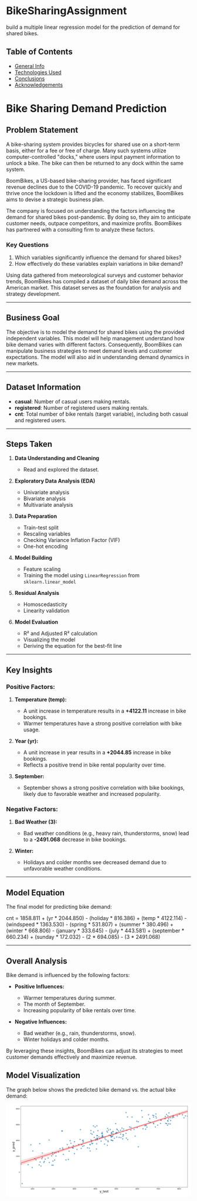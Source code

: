 # BikeSharingAssignment
 build a multiple linear regression model for the prediction of demand for shared bikes. 


## Table of Contents
* [General Info](#general-information)
* [Technologies Used](#technologies-used)
* [Conclusions](#conclusions)
* [Acknowledgements](#acknowledgements)

# Bike Sharing Demand Prediction

## Problem Statement

A bike-sharing system provides bicycles for shared use on a short-term basis, either for a fee or free of charge. Many such systems utilize computer-controlled "docks," where users input payment information to unlock a bike. The bike can then be returned to any dock within the same system.

BoomBikes, a US-based bike-sharing provider, has faced significant revenue declines due to the COVID-19 pandemic. To recover quickly and thrive once the lockdown is lifted and the economy stabilizes, BoomBikes aims to devise a strategic business plan. 

The company is focused on understanding the factors influencing the demand for shared bikes post-pandemic. By doing so, they aim to anticipate customer needs, outpace competitors, and maximize profits. BoomBikes has partnered with a consulting firm to analyze these factors.

### Key Questions

1. Which variables significantly influence the demand for shared bikes?  
2. How effectively do these variables explain variations in bike demand?  

Using data gathered from meteorological surveys and customer behavior trends, BoomBikes has compiled a dataset of daily bike demand across the American market. This dataset serves as the foundation for analysis and strategy development.

---

## Business Goal

The objective is to model the demand for shared bikes using the provided independent variables. This model will help management understand how bike demand varies with different factors. Consequently, BoomBikes can manipulate business strategies to meet demand levels and customer expectations. The model will also aid in understanding demand dynamics in new markets.

---

## Dataset Information

- **casual**: Number of casual users making rentals.  
- **registered**: Number of registered users making rentals.  
- **cnt**: Total number of bike rentals (target variable), including both casual and registered users.  

---

## Steps Taken

1. **Data Understanding and Cleaning**
   - Read and explored the dataset.

2. **Exploratory Data Analysis (EDA)**
   - Univariate analysis
   - Bivariate analysis
   - Multivariate analysis

3. **Data Preparation**
   - Train-test split
   - Rescaling variables
   - Checking Variance Inflation Factor (VIF)
   - One-hot encoding

4. **Model Building**
   - Feature scaling
   - Training the model using `LinearRegression` from `sklearn.linear_model`

5. **Residual Analysis**
   - Homoscedasticity
   - Linearity validation

6. **Model Evaluation**
   - R² and Adjusted R² calculation
   - Visualizing the model
   - Deriving the equation for the best-fit line

---

## Key Insights

### Positive Factors:
1. **Temperature (temp):**  
   - A unit increase in temperature results in a **+4122.11** increase in bike bookings.  
   - Warmer temperatures have a strong positive correlation with bike usage.  

2. **Year (yr):**  
   - A unit increase in year results in a **+2044.85** increase in bike bookings.  
   - Reflects a positive trend in bike rental popularity over time.  

3. **September:**  
   - September shows a strong positive correlation with bike bookings, likely due to favorable weather and increased popularity.  

### Negative Factors:
1. **Bad Weather (3):**  
   - Bad weather conditions (e.g., heavy rain, thunderstorms, snow) lead to a **-2491.068** decrease in bike bookings.  

2. **Winter:**  
   - Holidays and colder months see decreased demand due to unfavorable weather conditions.  

---

## Model Equation

The final model for predicting bike demand:

cnt = 1858.811 + (yr * 2044.850) - (holiday * 816.386) + (temp * 4122.114) - (windspeed * 1363.530) - (spring * 531.807) + (summer * 380.496) + (winter * 668.806) - (january * 333.645) - (july * 443.581) + (september * 660.234) + (sunday * 172.032) - (2 * 694.085) - (3 * 2491.068)


---

## Overall Analysis

Bike demand is influenced by the following factors:

- **Positive Influences:**
  - Warmer temperatures during summer.
  - The month of September.
  - Increasing popularity of bike rentals over time.

- **Negative Influences:**
  - Bad weather (e.g., rain, thunderstorms, snow).
  - Winter holidays and colder months.

By leveraging these insights, BoomBikes can adjust its strategies to meet customer demands effectively and maximize revenue.



## Model Visualization

The graph below shows the predicted bike demand vs. the actual bike demand:

![Model Visualization](./image.png)
